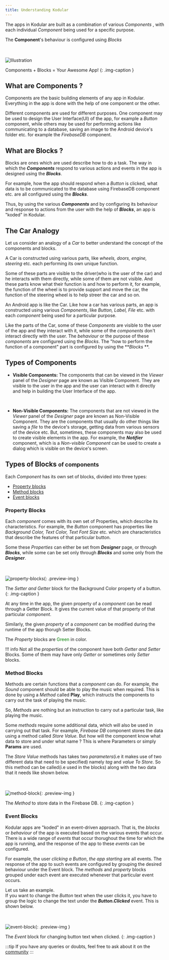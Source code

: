 ```yaml
---
title: Understanding Kodular
---
```


The apps in Kodular are built as a combination of various <span class=keyword>*Components*</span> , with each individual _Component_ being used
for a specific purpose.

The **Component**'s behaviour is configured using <span class=keyword>*Blocks*</span>

<br><br>
![Illustration](@assets/images/other/components-blocks-illustration.jpg)

Components + Blocks = Your Awesome App!
{: .img-caption }


## What are Components ?

Components are the basic building elements of any app in Kodular.
Everything in the app is done with the help of one component or the other.

Different components are used for different purposes.
One component may be used to design the User Interface(UI) of the app,
for example a _Button_ component, while others may be used for performing actions like
communicating to a database, saving an image to the Android device's folder etc. 
for example the _FirebaseDB_ component.

## What are Blocks ?

Blocks are ones which are used describe how to do a task. The way in which the **_Components_**
respond to various actions and events in the app is designed using the **_Blocks_**.

For example, how the app should respond when a _Button_ is clicked, what data is to be communicated to the database using FirebaseDB component etc. are all configured using
the **_Blocks_**.


Thus, by using the various **_Components_**  and by configuring its behaviour and response to actions from the user
with the help of **_Blocks_**, an app is "koded" in Kodular.


## The Car Analogy

Let us consider an analogy of a _Car_ to better understand the concept
of the components and blocks.


A Car is constructed using various parts, like _wheels, doors, engine, steering_ etc. each performing its own unique function.

Some of these parts are visible to the driver(who is the user of the car) and he interacts with them directly,
while some of them are not visible.
And these parts know what their function is and how to perform it, for example, the function of the 
wheel is to provide support and move the car, the function of the steering wheel is to help streer the car and so on.

An Android app is like the Car.
Like how a car has various parts, an app is constructed using various _Components_, like _Button, Label, File_ etc. with each _component_ being used for a particular purpose.

Like the parts of the Car, some of these _Components_ are visible to the user of the app and they interact with 
it, while some of the _components_ don't interact directly with the user.
The _behaviour_ or the purpose of these _components_ are configured using the _Blocks_.
The "how to perform the function of a component" part is configured by using the **_Blocks_ **.


## Types of Components


 * **<span class="keyword">Visible Components</span>:** The components that can be viewed in the _Viewer_ panel  of the _Designer_ page are known as Visible Component. They are visible to the user in the app and the user
  can interact with it directly and help in building the User Interface of the app.
<br>

 * **<span class="keyword">Non-Visible Components</span>:** The components that are not viewed in the _Viewer_
   panel of the _Designer_ page are known as Non-Visible Component. They are the components that usually do other things like saving a _file_ to the device's storage, getting data from various sensors of the device
   etc. But, sometimes, these components may also be used to create visible elements in the app. For example,
   the **_Notifier_** component, which is a _Non-visible Component_ can be used to create a dialog which is visible on the device's screen.


## Types of Blocks <small> of components</small>


Each _Component_ has its own set of blocks, divided into three types:

* [Property blocks](#property-blocks)
* [Method blocks](#method-blocks)
* [Event blocks](#event-blocks)

### Property Blocks

Each _component_ comes with its own set of <span class="keyword">Properties</span>, which describe its characteristics. For example, the _Button_ component has properties like _Background Color, Text Color, Text Font Size_ etc. which are characteristics that describe the features of that particular button.

Some these _Properties_ can either be set from **_Designer_** page, or through **_Blocks_**, while some can be 
set only through **_Blocks_** and some only from the **_Designer_**.

<br><br>
![property-blocks](@assets/images/other/property-block-example.jpg){: .preview-img }

The _Setter and Getter_ block for the Background Color property of a button.
{: .img-caption }

At any time in the app, the given property of a _component_ can be read through a <span class="keyword">Getter Block</span>.
It gives the current value of that property of that particular _component_.

Similarly, the given _property_ of a _component_ can be modified during the runtime of the app thorugh 
<span class="keyword">Setter Blocks</span>.

The _Property_ blocks are <span style="color: green;">Green </span> in color.

!!! info
    Not all the _properties_ of the component have both _Getter and Setter_ Blocks.
    Some of them may have only _Getter_ or sometimes only _Setter_ blocks.



### Method Blocks


<span class="keyword">Methods</span> are certain functions that a _component_ can do. For example, the _Sound_ 
component should be able to play the music when required. This is done by using a _Method_ called **Play**,
which instructs the components to carry out the task of playing the music.

So, _Methods_ are nothing but an instruction to carry out a particular task, like playing the music.

Some _methods_ require some additional data, which will also be used in carrying out that task.
For example, _Firebase DB_ component stores the data using a method called _Store Value_. But how 
will the component know what data to store and under what name ?
This is where <span class=keyword> Parameters</span> or simply **Params** are used.

The _Store Value_ methods has takes two _parameters_(i.e it makes use of two different data that need to be 
specified) namely _tag_ and _value To Store_. So this method can be <span class=keywords> called</span>(i.e used
in the blocks) along with the two data that it needs like shown below.

<br><br>
![method-block](@assets/images/other/method-block-example.png){: .preview-img }

The _Method_ to store data in the Firebase DB.
{: .img-caption }


### Event Blocks


Kodular apps are "koded" in an event-driven approach. That is, the _blocks_ or _behaviour_ of the app is  executed based on the various events that occur. There is a wide range of _events_ that occur thorughout the
time for which the app is running, and the response of the app to these _events_ can be configured.

For example, the user _clicking a Button_, _the app starting_ are all events.
The response of the app to such events are configured by grouping the desired behaviour under the <span class="keyword">Event</span> block.
The _methods_ and _property_ blocks grouped under each event are executed whenever that particular event occurs.

Let us take an example.  
If you want to change the _Button_ text when the user clicks it, you have to
group the logic to change the text under the **_Button.Clicked_** event. This is shown below.

<br><br>
![event-block](@assets/images/other/event-block-example.png){: .preview-img }

The _Event_ block for changing button text when clicked.
{: .img-caption }


:::tip
If you have any queries or doubts, feel free to ask about it on the [community](https://community.kodular.io)
:::